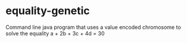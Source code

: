 # equality-genetic
Command line java program that uses a value encoded chromosome to solve the equality a + 2b + 3c + 4d = 30
